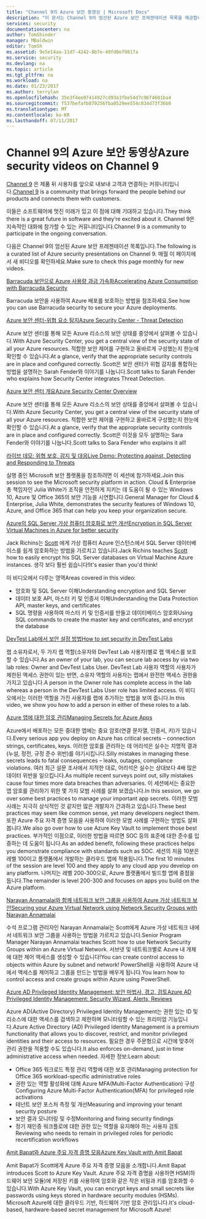 ```yaml
---
title: "Channel 9의 Azure 보안 동영상 | Microsoft Docs"
description: "이 문서는 Channel 9의 엄선된 Azure 보안 프레젠테이션 목록을 제공합니다. Channel 9은 제품 뒤 사용자와 제품을 사용하는 사용자를 연결하는 커뮤니티입니다."
services: security
documentationcenter: na
author: TomShinder
manager: MBaldwin
editor: TomSh
ms.assetid: 9e5e14aa-11d7-4242-8b7e-49fd0e79817a
ms.service: security
ms.devlang: na
ms.topic: article
ms.tgt_pltfrm: na
ms.workload: na
ms.date: 01/23/2017
ms.author: terrylan
ms.openlocfilehash: 35e3f4ee07414927cd93e3fbe54d7c96f4681ba4
ms.sourcegitcommit: f537befafb079256fba0529ee554c034d73f36b0
ms.translationtype: MT
ms.contentlocale: ko-KR
ms.lasthandoff: 07/11/2017
---
```

# <a name="azure-security-videos-on-channel-9"></a><span data-ttu-id="17cc6-104">Channel 9의 Azure 보안 동영상</span><span class="sxs-lookup"><span data-stu-id="17cc6-104">Azure security videos on Channel 9</span></span>
<span data-ttu-id="17cc6-105">[Channel 9](https://channel9.msdn.com/) 은 제품 뒤 사용자를 앞으로 내보내 고객과 연결하는 커뮤니티입니다.</span><span class="sxs-lookup"><span data-stu-id="17cc6-105">[Channel 9](https://channel9.msdn.com/) is a community that brings forward the people behind our products and connects them with customers.</span></span>

<span data-ttu-id="17cc6-106">이들은 소프트웨어에 멋진 미래가 있고 이 점에 대해 기대하고 있습니다.</span><span class="sxs-lookup"><span data-stu-id="17cc6-106">They think there is a great future in software and they’re excited about it.</span></span> <span data-ttu-id="17cc6-107">Channel 9은 지속적인 대화에 참가할 수 있는 커뮤니티입니다.</span><span class="sxs-lookup"><span data-stu-id="17cc6-107">Channel 9 is a community to participate in the ongoing conversation.</span></span>

<span data-ttu-id="17cc6-108">다음은 Channel 9의 엄선된 Azure 보안 프레젠테이션 목록입니다.</span><span class="sxs-lookup"><span data-stu-id="17cc6-108">The following is a curated list of Azure security presentations on Channel 9.</span></span> <span data-ttu-id="17cc6-109">매월 이 페이지에서 새 비디오를 확인하세요.</span><span class="sxs-lookup"><span data-stu-id="17cc6-109">Make sure to check this page monthly for new videos.</span></span>

[<span data-ttu-id="17cc6-110">Barracuda 보안으로 Azure 사용량 과금 가속화</span><span class="sxs-lookup"><span data-stu-id="17cc6-110">Accelerating Azure Consumption with Barracuda Security</span></span>](https://channel9.msdn.com/events/Microsoft-Azure-Marketplace-ISV-Solutions-Webinar-Series/Webinar-1-Accelerating-Azure-Consumption-with-Barracuda-Security/Webinar-1-Accelerating-Azure-Consumption-with-Barracuda-Security)

<span data-ttu-id="17cc6-111">Barracuda 보안을 사용하여 Azure 배포를 보호하는 방법을 참조하세요.</span><span class="sxs-lookup"><span data-stu-id="17cc6-111">See how you can use Barracuda security to secure your Azure deployments.</span></span>

[<span data-ttu-id="17cc6-112">Azure 보안 센터-위협 요소 탐지</span><span class="sxs-lookup"><span data-stu-id="17cc6-112">Azure Security Center - Threat Detection</span></span>](https://channel9.msdn.com/Shows/Azure-Friday/Azure-Security-Center-Threat-Detection)

<span data-ttu-id="17cc6-113">Azure 보안 센터를 통해 모든 Azure 리소스의 보안 상태를 중앙에서 살펴볼 수 있습니다.</span><span class="sxs-lookup"><span data-stu-id="17cc6-113">With Azure Security Center, you get a central view of the security state of all your Azure resources.</span></span> <span data-ttu-id="17cc6-114">적합한 보안 제어를 구현하고 올바르게 구성했는지 한눈에 확인할 수 있습니다.</span><span class="sxs-lookup"><span data-stu-id="17cc6-114">At a glance, verify that the appropriate security controls are in place and configured correctly.</span></span> <span data-ttu-id="17cc6-115">Scott은 보안 센터가 위협 감지를 통합하는 방법을 설명하는 Sarah Fender와 이야기를 나눕니다.</span><span class="sxs-lookup"><span data-stu-id="17cc6-115">Scott talks to Sarah Fender who explains how Security Center integrates Threat Detection.</span></span>

[<span data-ttu-id="17cc6-116">Azure 보안 센터 개요</span><span class="sxs-lookup"><span data-stu-id="17cc6-116">Azure Security Center Overview</span></span>](https://channel9.msdn.com/Shows/Azure-Friday/Azure-Security-Center-Overview)

<span data-ttu-id="17cc6-117">Azure 보안 센터를 통해 모든 Azure 리소스의 보안 상태를 중앙에서 살펴볼 수 있습니다.</span><span class="sxs-lookup"><span data-stu-id="17cc6-117">With Azure Security Center, you get a central view of the security state of all your Azure resources.</span></span> <span data-ttu-id="17cc6-118">적합한 보안 제어를 구현하고 올바르게 구성했는지 한눈에 확인할 수 있습니다.</span><span class="sxs-lookup"><span data-stu-id="17cc6-118">At a glance, verify that the appropriate security controls are in place and configured correctly.</span></span> <span data-ttu-id="17cc6-119">Scott은 이것을 모두 설명하는 Sara Fender와 이야기를 나눕니다.</span><span class="sxs-lookup"><span data-stu-id="17cc6-119">Scott talks to Sara Fender who explains it all!</span></span>

[<span data-ttu-id="17cc6-120">라이브 데모: 위협 보호, 감지 및 대응</span><span class="sxs-lookup"><span data-stu-id="17cc6-120">Live Demo: Protecting against, Detecting and Responding to Threats</span></span>](https://channel9.msdn.com/events/Virtual-Security-Summit/Virtual-Security-Summit-2016/Live-Demo-Protecting-against-Detecting-and-Responding-to-Threats)

<span data-ttu-id="17cc6-121">실행 중인 Microsoft 보안 플랫폼을 참조하려면 이 세션에 참가하세요.</span><span class="sxs-lookup"><span data-stu-id="17cc6-121">Join this session to see the Microsoft security platform in action.</span></span> <span data-ttu-id="17cc6-122">Cloud & Enterprise 총 책임자인 Julia White가 조직을 안전하게 지키는 데 도움이 될 수 있는 Windows 10, Azure 및 Office 365의 보안 기능을 시연합니다.</span><span class="sxs-lookup"><span data-stu-id="17cc6-122">General Manager for Cloud & Enterprise, Julia White, demonstrates the security features of Windows 10, Azure, and Office 365 that can help you keep your organization secure.</span></span>

[<span data-ttu-id="17cc6-123">Azure의 SQL Server 가상 컴퓨터 암호화로 보안 개선</span><span class="sxs-lookup"><span data-stu-id="17cc6-123">Encryption in SQL Server Virtual Machines in Azure for better security</span></span>](https://channel9.msdn.com/Shows/Azure-Friday/Encryption-in-SQL-Azure-for-better-security)

<span data-ttu-id="17cc6-124">Jack Richins는 [Scott](https://channel9.msdn.com/Niners/Glucose) 에게 가상 컴퓨터 Azure 인스턴스에서 SQL Server 데이터베이스를 쉽게 암호화하는 방법을 가르치고 있습니다.</span><span class="sxs-lookup"><span data-stu-id="17cc6-124">Jack Richins teaches [Scott](https://channel9.msdn.com/Niners/Glucose) how to easily encrypt his SQL Server databases on Virtual Machine Azure instances.</span></span> <span data-ttu-id="17cc6-125">생각 보다 훨씬 쉽습니다!</span><span class="sxs-lookup"><span data-stu-id="17cc6-125">It's easier than you'd think!</span></span>

<span data-ttu-id="17cc6-126">이 비디오에서 다루는 영역</span><span class="sxs-lookup"><span data-stu-id="17cc6-126">Areas covered in this video:</span></span>

* <span data-ttu-id="17cc6-127">암호화 및 SQL Server 이해</span><span class="sxs-lookup"><span data-stu-id="17cc6-127">Understanding encryption and SQL Server</span></span>
* <span data-ttu-id="17cc6-128">데이터 보호 API, 마스터 키 및 인증서 이해</span><span class="sxs-lookup"><span data-stu-id="17cc6-128">Understanding the Data Protection API, master keys, and certificates</span></span>
* <span data-ttu-id="17cc6-129">SQL 명령을 사용하여 마스터 키 및 인증서를 만들고 데이터베이스 암호화</span><span class="sxs-lookup"><span data-stu-id="17cc6-129">Using SQL commands to create the master key and certificates, and encrypt the database</span></span>

[<span data-ttu-id="17cc6-130">DevTest Lab에서 보안 설정 방법</span><span class="sxs-lookup"><span data-stu-id="17cc6-130">How to set security in DevTest Labs</span></span>](https://channel9.msdn.com/Blogs/Azure/How-to-set-security-in-your-DevTest-Lab)

<span data-ttu-id="17cc6-131">랩 소유자로서, 두 가지 랩 역할(소유자와 DevTest Lab 사용자)별로 랩 액세스를 보호할 수 있습니다.</span><span class="sxs-lookup"><span data-stu-id="17cc6-131">As an owner of your lab, you can secure lab access by via two lab roles: Owner and DevTest Labs User.</span></span> <span data-ttu-id="17cc6-132">DevTest Lab 사용자 역할의 사용자가 제한된 액세스 권한이 있는 반면, 소유자 역할의 사용자는 랩에서 완전한 액세스 권한을 가지고 있습니다.</span><span class="sxs-lookup"><span data-stu-id="17cc6-132">A person in the Owner role has complete access in the lab whereas a person in the DevTest Labs User role has limited access.</span></span> <span data-ttu-id="17cc6-133">이 비디오에서는 이러한 역할을 가진 사용자를 랩에 추가하는 방법을 보여 줍니다.</span><span class="sxs-lookup"><span data-stu-id="17cc6-133">In this video, we show you how to add a person in either of these roles to a lab.</span></span>

[<span data-ttu-id="17cc6-134">Azure 앱에 대한 암호 관리</span><span class="sxs-lookup"><span data-stu-id="17cc6-134">Managing Secrets for Azure Apps</span></span>](https://channel9.msdn.com/events/Build/2016/P456)

<span data-ttu-id="17cc6-135">Azure에서 배포하는 모든 중대한 앱에는 중요 암호(연결 문자열, 인증서, 키)가 있습니다.</span><span class="sxs-lookup"><span data-stu-id="17cc6-135">Every serious app you deploy on Azure has critical secrets – connection strings, certificates, keys.</span></span> <span data-ttu-id="17cc6-136">이러한 암호를 관리하는 데 어리석은 실수는 치명적 결과(누설, 정전, 규정 준수 위반)를 야기시킵니다.</span><span class="sxs-lookup"><span data-stu-id="17cc6-136">Silly mistakes in managing these secrets leads to fatal consequences – leaks, outages, compliance violations.</span></span> <span data-ttu-id="17cc6-137">여러 최근 설문 조사에서 지적한 대로, 어리석은 실수는 상대보다 4배 많은 데이터 위반을 일으킵니다.</span><span class="sxs-lookup"><span data-stu-id="17cc6-137">As multiple recent surveys point out, silly mistakes cause four times more data breaches than adversaries.</span></span> <span data-ttu-id="17cc6-138">이 세션에서는 중요한 앱 암호를 관리하기 위한 몇 가지 모범 사례를 살펴 보겠습니다.</span><span class="sxs-lookup"><span data-stu-id="17cc6-138">In this session, we go over some best practices to manage your important app secrets.</span></span> <span data-ttu-id="17cc6-139">이러한 모범 사례는 지극히 상식적인 것 같지만 많은 개발자가 간과하고 있습니다.</span><span class="sxs-lookup"><span data-stu-id="17cc6-139">These best practices may seem like common sense, yet many developers neglect them.</span></span> <span data-ttu-id="17cc6-140">또한 Azure 주요 자격 증명 모음을 사용하여 이러한 모범 사례를 구현하는 방법도 살펴 봅니다.</span><span class="sxs-lookup"><span data-stu-id="17cc6-140">We also go over how to use Azure Key Vault to implement those best practices.</span></span> <span data-ttu-id="17cc6-141">부가적인 이점으로, 이러한 방법을 따르면 SOC 등의 표준에 대한 준수를 입증하는 데 도움이 됩니다.</span><span class="sxs-lookup"><span data-stu-id="17cc6-141">As an added benefit, following these practices helps you demonstrate compliance with standards such as SOC.</span></span> <span data-ttu-id="17cc6-142">세션의 처음 10분은 레벨 100이고 플랫폼에서 개발하는 클라우드 앱에 적용됩니다.</span><span class="sxs-lookup"><span data-stu-id="17cc6-142">The first 10 minutes of the session are level 100 and they apply to any cloud app you develop on any platform.</span></span> <span data-ttu-id="17cc6-143">나머지는 레벨 200-300으로, Azure 플랫폼에서 빌드할 앱에 중점을 둡니다.</span><span class="sxs-lookup"><span data-stu-id="17cc6-143">The remainder is level 200-300 and focuses on apps you build on the Azure platform.</span></span>

[<span data-ttu-id="17cc6-144">Narayan Annamalai와 함께 네트워크 보안 그룹을 사용하여 Azure 가상 네트워크 보안</span><span class="sxs-lookup"><span data-stu-id="17cc6-144">Securing your Azure Virtual Network using Network Security Groups with Narayan Annamalai</span></span>](https://channel9.msdn.com/Shows/Azure-Friday/Sucruing-your-Azure-Virtual-Network-using-Network-ACLs-with-Narayan-Annamalai)

<span data-ttu-id="17cc6-145">수석 프로그램 관리자인 Narayan Annamalai는 Scott에게 Azure 가상 네트워크 내에서 네트워크 보안 그룹을 사용하는 방법을 가르치고 있습니다.</span><span class="sxs-lookup"><span data-stu-id="17cc6-145">Senior Program Manager Narayan Annamalai teaches Scott how to use Network Security Groups within an Azure Virtual Network.</span></span> <span data-ttu-id="17cc6-146">서브넷 및 네트워크별로 Azure 내 개체에 대한 제어 액세스를 생성할 수 있습니다!</span><span class="sxs-lookup"><span data-stu-id="17cc6-146">You can create control access to objects within Azure by subnet and network!</span></span> <span data-ttu-id="17cc6-147">PowerShell을 사용하여 Azure 내에서 액세스를 제어하고 그룹을 만드는 방법을 배우게 됩니다.</span><span class="sxs-lookup"><span data-stu-id="17cc6-147">You learn how to control access and create groups within Azure using PowerShell.</span></span>

[<span data-ttu-id="17cc6-148">Azure AD Privileged Identity Management: 보안 마법사, 경고, 검토</span><span class="sxs-lookup"><span data-stu-id="17cc6-148">Azure AD Privileged Identity Management: Security Wizard, Alerts, Reviews</span></span>](https://channel9.msdn.com/Series/Azure-Active-Directory-Videos-Demos/Azure-AD-Privileged-Identity-Management-Security-Wizard-Alerts-Reviews)

<span data-ttu-id="17cc6-149">Azure AD(Active Directory) Privileged Identity Management는 권한 있는 ID 및 리소스에 대한 액세스를 검색하고 제한하며 모니터링할 수 있는 프리미엄 기능입니다.</span><span class="sxs-lookup"><span data-stu-id="17cc6-149">Azure Active Directory (AD) Privileged Identity Management is a premium functionality that allows you to discover, restrict, and monitor privileged identities and their access to resources.</span></span> <span data-ttu-id="17cc6-150">필요한 경우 주문형으로 시간에 맞추어 관리 권한을 적용할 수도 있습니다.</span><span class="sxs-lookup"><span data-stu-id="17cc6-150">It also enforces on-demand, just in time administrative access when needed.</span></span> <span data-ttu-id="17cc6-151">자세한 정보:</span><span class="sxs-lookup"><span data-stu-id="17cc6-151">Learn about:</span></span>

* <span data-ttu-id="17cc6-152">Office 365 워크로드 특정 관리 역할에 대한 보호 관리</span><span class="sxs-lookup"><span data-stu-id="17cc6-152">Managing protection for Office 365 workload-specific administrative roles</span></span>
* <span data-ttu-id="17cc6-153">권한 있는 역할 활성화에 대해 Azure MFA(Multi-Factor Authentication) 구성</span><span class="sxs-lookup"><span data-stu-id="17cc6-153">Configuring Azure Multi-Factor Authentication(MFA) for privileged role activations</span></span>
* <span data-ttu-id="17cc6-154">테넌트 보안 포스처 측정 및 개선</span><span class="sxs-lookup"><span data-stu-id="17cc6-154">Measuring and improving your tenant security posture</span></span>
* <span data-ttu-id="17cc6-155">보안 결과 모니터링 및 수정</span><span class="sxs-lookup"><span data-stu-id="17cc6-155">Monitoring and fixing security findings</span></span>
* <span data-ttu-id="17cc6-156">정기 재인증 워크플로에 대한 권한 있는 역할을 유지해야 하는 사용자 검토</span><span class="sxs-lookup"><span data-stu-id="17cc6-156">Reviewing who needs to remain in privileged roles for periodic recertification workflows</span></span>

[<span data-ttu-id="17cc6-157">Amit Bapat와 Azure 주요 자격 증명 모음</span><span class="sxs-lookup"><span data-stu-id="17cc6-157">Azure Key Vault with Amit Bapat</span></span>](https://channel9.msdn.com/Shows/Azure-Friday/Azure-Key-Vault-with-Amit-Bapat)

<span data-ttu-id="17cc6-158">Amit Bapat가 Scott에게 Azure 주요 자격 증명 모음을 소개합니다.</span><span class="sxs-lookup"><span data-stu-id="17cc6-158">Amit Bapat introduces Scott to Azure Key Vault.</span></span> <span data-ttu-id="17cc6-159">Azure 주요 자격 증명을 사용하면 HSM(하드웨어 보안 모듈)에 저장된 키를 사용하여 암호와 같은 작은 비밀과 키를 암호화할 수 있습니다.</span><span class="sxs-lookup"><span data-stu-id="17cc6-159">With Azure Key Vault, you can encrypt keys and small secrets like passwords using keys stored in hardware security modules (HSMs).</span></span> <span data-ttu-id="17cc6-160">Microsoft Azure에 대한 클라우드 기반, 하드웨어 기반 암호 관리입니다.</span><span class="sxs-lookup"><span data-stu-id="17cc6-160">It's cloud-based, hardware-based secret management for Microsoft Azure!</span></span>
